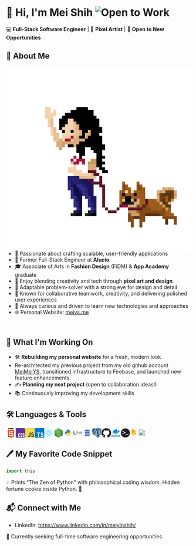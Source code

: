 # 👋 Hi, I'm Mei Shih ![Open to Work](https://img.shields.io/badge/Open%20to%20Work-💼-brightgreen)
💻 **Full-Stack Software Engineer** | 🎨 **Pixel Artist** | 💼 **Open to New Opportunities**
  
## 📖 About Me  
<img hight="400" width="500" alt="GIF" align="right" src="/images/Pixel_Mei_Motion.gif">

<br/>

- 🌟 Passionate about crafting scalable, user-friendly applications  
- 💼 Former Full-Stack Engineer at **Alucio**  
- 🎓 Associate of Arts in **Fashion Design** (FiDM) & **App Academy** graduate  
- 🎨 Enjoy blending creativity and tech through **pixel art and design**
- 🌱 Adaptable problem-solver with a strong eye for design and detail
- 🤝 Known for collaborative teamwork, creativity, and delivering polished user experiences
- 🚀 Always curious and driven to learn new technologies and approaches
- 🌐 Personal Website: [meiys.me](https://meiys.me)  
<br/>

## 🚀 What I'm Working On  
- 🛠 **Rebuilding my personal website** for a fresh, modern look
- Re-architected my previous project from my old github account [MeiMeiYS](https://github.com/MeiMeiYS), transitioned infrastructure to Firebase, and launched new feature enhancements.
- ✍️ **Planning my next project** (open to collaboration ideas!)  
- 📚 Continuously improving my development skills  


## 🛠️ Languages & Tools  
<img align="left" width="26" src="https://raw.githubusercontent.com/github/explore/80688e429a7d4ef2fca1e82350fe8e3517d3494d/topics/html/html.png" />
<img align="left" width="26" src="https://raw.githubusercontent.com/github/explore/80688e429a7d4ef2fca1e82350fe8e3517d3494d/topics/css/css.png" />
<img align="left" width="26" src="https://raw.githubusercontent.com/github/explore/80688e429a7d4ef2fca1e82350fe8e3517d3494d/topics/javascript/javascript.png" />
<img align="left" width="26" src="https://raw.githubusercontent.com/github/explore/80688e429a7d4ef2fca1e82350fe8e3517d3494d/topics/typescript/typescript.png" />
<img align="left" width="26" src="https://raw.githubusercontent.com/github/explore/80688e429a7d4ef2fca1e82350fe8e3517d3494d/topics/react/react.png" />
<img align="left" width="26" src="https://raw.githubusercontent.com/github/explore/80688e429a7d4ef2fca1e82350fe8e3517d3494d/topics/nodejs/nodejs.png" />
<img align="left" width="26" src="https://raw.githubusercontent.com/github/explore/80688e429a7d4ef2fca1e82350fe8e3517d3494d/topics/python/python.png" />
<img align="left" width="26" src="https://raw.githubusercontent.com/github/explore/80688e429a7d4ef2fca1e82350fe8e3517d3494d/topics/flask/flask.png" />
<img align="left" width="26" src="https://raw.githubusercontent.com/github/explore/80688e429a7d4ef2fca1e82350fe8e3517d3494d/topics/sql/sql.png" />
<img align="left" width="26" src="https://raw.githubusercontent.com/github/explore/80688e429a7d4ef2fca1e82350fe8e3517d3494d/topics/postgresql/postgresql.png" />
<img align="left" width="26" src="https://raw.githubusercontent.com/github/explore/78df643247d429f6cc873026c0622819ad797942/topics/github/github.png" />
<img align="left" width="26" src="https://raw.githubusercontent.com/github/explore/80688e429a7d4ef2fca1e82350fe8e3517d3494d/topics/docker/docker.png" />
<img align="left" width="26" src="https://raw.githubusercontent.com/github/explore/80688e429a7d4ef2fca1e82350fe8e3517d3494d/topics/terminal/terminal.png" />
<img height="20" src="https://raw.githubusercontent.com/github/explore/80688e429a7d4ef2fca1e82350fe8e3517d3494d/topics/firebase/firebase.png" />
<img height="20" src="https://cdn.iconscout.com/icon/free/png-512/aws-1869025-1583149.png" />

<br clear="left"/>


## 🖊️ My Favorite Code Snippet
```python
import this
```
💡 Prints “The Zen of Python” with philosophical coding wisdom. Hidden fortune cookie inside Python. 🥠


## 📬 Connect with Me
- LinkedIn: https://www.linkedin.com/in/meiyinshih/

🚩 Currently seeking full-time software engineering opportunities.

